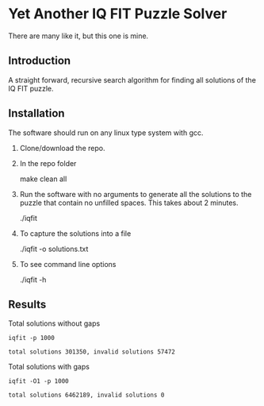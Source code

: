 # Yet Another IQ FIT Puzzle Solver

There are many like it, but this one is mine.

## Introduction

A straight forward, recursive search algorithm for finding all solutions of the IQ FIT puzzle.

## Installation

The software should run on any linux type system with gcc.

1. Clone/download the repo.
2. In the repo folder
    
    make clean all

3. Run the software with no arguments to generate all the solutions to the puzzle that contain no unfilled spaces. This takes about 2 minutes.

    ./iqfit

4. To capture the solutions into a file

    ./iqfit -o solutions.txt

5. To see command line options

    ./iqfit -h

## Results

Total solutions without gaps


    iqfit -p 1000

    total solutions 301350, invalid solutions 57472

Total solutions with gaps

    iqfit -O1 -p 1000

    total solutions 6462189, invalid solutions 0


